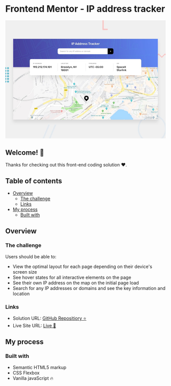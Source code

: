 # Frontend Mentor - IP address tracker

![Design preview for the IP address tracker coding challenge](./design/desktop-preview.jpg)

## Welcome! 👋

Thanks for checking out this front-end coding solution ❤.

## Table of contents

- [Overview](#overview)
  - [The challenge](#the-challenge)
  - [Links](#links)
- [My process](#my-process)
  - [Built with](#built-with)

## Overview

### The challenge

Users should be able to:

- View the optimal layout for each page depending on their device's screen size
- See hover states for all interactive elements on the page
- See their own IP address on the map on the initial page load
- Search for any IP addresses or domains and see the key information and location


### Links

- Solution URL: [GitHub Repositiory ⭐](https://github.com/nawfelsekrafi/ip-address-tracker)
- Live Site URL: [Live 🌌](https://nawfelsekrafi.github.io/ip-address-tracker/)

## My process

### Built with

- Semantic HTML5 markup
- CSS Flexbox
- Vanilla javaScript 🔥